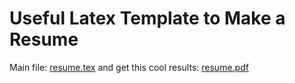 Useful Latex Template to Make a Resume
=======================================

Main file: [resume.tex](https://github.com/oskargicast/resume/blob/master/resume.tex)
and get this cool results: [resume.pdf](https://github.com/oskargicast/resume/blob/master/resume.pdf?raw=true)

